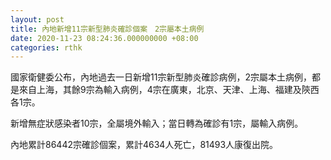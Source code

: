 ```yaml
---
layout: post
title: 內地新增11宗新型肺炎確診個案　2宗屬本土病例
date: 2020-11-23 08:24:36.000000000 +08:00
categories: rthk
---
```


國家衛健委公布，內地過去一日新增11宗新型肺炎確診病例，2宗屬本土病例，都是來自上海，其餘9宗為輸入病例，4宗在廣東，北京、天津、上海、福建及陝西各1宗。

新增無症狀感染者10宗，全屬境外輸入；當日轉為確診有1宗，屬輸入病例。

內地累計86442宗確診個案，累計4634人死亡，81493人康復出院。
